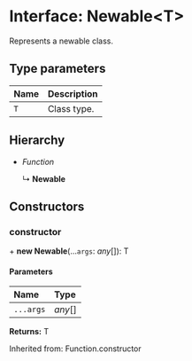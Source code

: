 # Interface: Newable<T\>

Represents a newable class.

## Type parameters

| Name | Description |
| :------ | :------ |
| `T` | Class type. |

## Hierarchy

- *Function*

  ↳ **Newable**

## Constructors

### constructor

\+ **new Newable**(...`args`: *any*[]): T

#### Parameters

| Name | Type |
| :------ | :------ |
| `...args` | *any*[] |

**Returns:** T

Inherited from: Function.constructor

